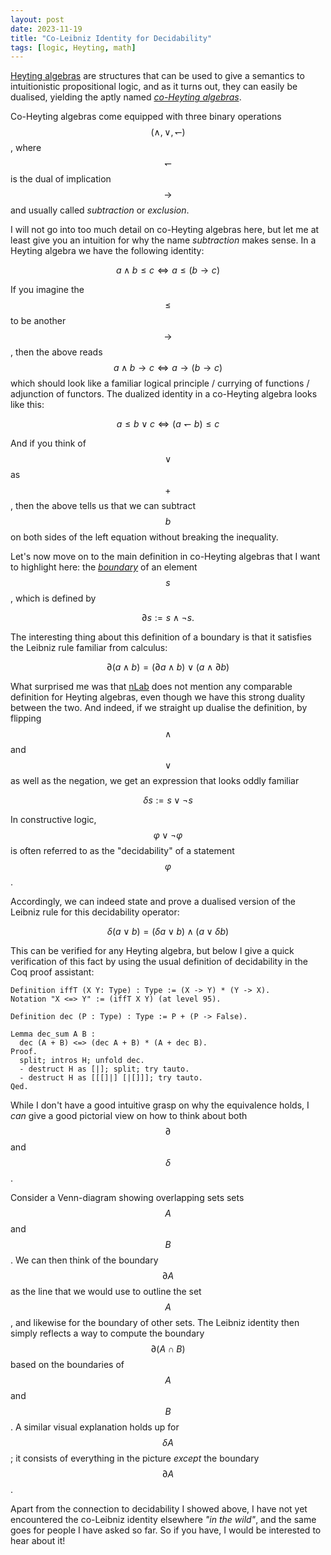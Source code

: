 ```yaml
---
layout: post
date: 2023-11-19
title: "Co-Leibniz Identity for Decidability"
tags: [logic, Heyting, math]
---
```


[Heyting algebras](https://ncatlab.org/nlab/show/Heyting+algebra) are structures that can be used to give a semantics to intuitionistic propositional logic, and as it turns out, they can easily be dualised, yielding the aptly named [*co-Heyting algebras*](https://ncatlab.org/nlab/show/co-Heyting+algebra). 

Co-Heyting algebras come equipped with three binary operations $$(\land, \lor, \leftharpoondown)$$,  where $$\leftharpoondown$$ is the dual of implication $$\to$$ and usually called *subtraction* or *exclusion*.

I will not go into too much detail on co-Heyting algebras here, but let me at least give you an intuition for why the name *subtraction* makes sense. In a Heyting algebra we have the following identity:

$$
 a \land b \leq c \iff a \leq (b \to c)
$$

If you imagine the $$\leq$$ to be another $$\to$$, then the above reads $$a \land b \to c \iff a \to (b \to c)$$  which should look like a familiar logical principle / currying of functions / adjunction of functors. The dualized identity in a co-Heyting algebra looks like this:

$$
 a \leq b \lor c \iff (a \leftharpoondown b) \leq c
$$

And if you think of $$\lor$$ as $$+$$, then the above tells us that we can subtract $$b$$ on both sides of the left equation without breaking the inequality.

Let's now move on to the main definition in co-Heyting algebras that I want to highlight here: the [*boundary*](https://ncatlab.org/nlab/show/co-Heyting+boundary#definition) of an element $$s$$, which is defined by

$$
	\partial s := s \land \neg s.
$$

The interesting thing about this definition of a boundary is that it satisfies the Leibniz rule familiar from calculus:

$$
	\partial (a \land b) = (\partial a \land b) \lor (a \land \partial b)
$$

What surprised me was that [nLab](https://ncatlab.org/nlab/show/Heyting+algebra#properties) does not mention any comparable definition for Heyting algebras, even though we have this strong duality between the two.
And indeed, if we straight up dualise the definition, by flipping $$\land$$ and $$\lor$$ as well as the negation, we get an expression that looks oddly familiar

$$
	\delta s := s \lor \neg s
$$

In constructive logic, $$\varphi \lor \neg \varphi$$  is often referred to as the "decidability" of a statement $$\varphi$$.

Accordingly, we can indeed state and prove a dualised version of the Leibniz rule for this decidability operator:

$$
	\delta (a \lor b) = (\delta a \lor b) \land (a \lor \delta b)
$$

This can be verified for any Heyting algebra, but below I give a quick verification of this fact by using the usual definition of decidability in the Coq proof assistant:
```
Definition iffT (X Y: Type) : Type := (X -> Y) * (Y -> X).
Notation "X <=> Y" := (iffT X Y) (at level 95).

Definition dec (P : Type) : Type := P + (P -> False).

Lemma dec_sum A B :
  dec (A + B) <=> (dec A + B) * (A + dec B).
Proof.
  split; intros H; unfold dec.
  - destruct H as [|]; split; try tauto.
  - destruct H as [[[]|] [|[]]]; try tauto.
Qed.
```
While I don't have a good intuitive grasp on why the equivalence holds, I *can* give a good pictorial view on how to think about both $$\partial$$ and $$\delta$$.

Consider a Venn-diagram showing overlapping sets sets $$A$$ and $$B$$. We can then think of the boundary $$\partial A$$ as the line that we would use to outline the set $$A$$, and likewise for the boundary of other sets. The Leibniz identity then simply reflects a way to compute the boundary $$\partial (A \cap B)$$ based on the boundaries of $$A$$ and $$B$$.
A similar visual explanation holds up for $$\delta A$$; it consists of everything in the picture *except* the boundary $$\partial A$$.

Apart from the connection to decidability I showed above, I have not yet encountered the co-Leibniz identity elsewhere *"in the wild"*, and the same goes for people I have asked so far. So if you have, I would be interested to hear about it!
